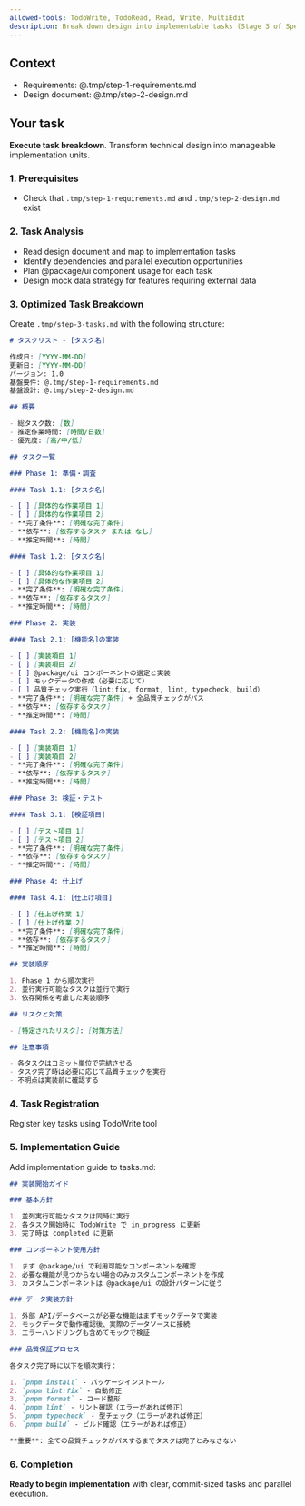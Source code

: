 ```yaml
---
allowed-tools: TodoWrite, TodoRead, Read, Write, MultiEdit
description: Break down design into implementable tasks (Stage 3 of Spec-Driven Development)
---
```


## Context

- Requirements: @.tmp/step-1-requirements.md
- Design document: @.tmp/step-2-design.md

## Your task

**Execute task breakdown**. Transform technical design into manageable implementation units.

### 1. Prerequisites

- Check that `.tmp/step-1-requirements.md` and `.tmp/step-2-design.md` exist

### 2. Task Analysis

- Read design document and map to implementation tasks
- Identify dependencies and parallel execution opportunities
- Plan @package/ui component usage for each task
- Design mock data strategy for features requiring external data

### 3. Optimized Task Breakdown

Create `.tmp/step-3-tasks.md` with the following structure:

```markdown
# タスクリスト - [タスク名]

作成日: [YYYY-MM-DD]
更新日: [YYYY-MM-DD]
バージョン: 1.0
基盤要件: @.tmp/step-1-requirements.md
基盤設計: @.tmp/step-2-design.md

## 概要

- 総タスク数: [数]
- 推定作業時間: [時間/日数]
- 優先度: [高/中/低]

## タスク一覧

### Phase 1: 準備・調査

#### Task 1.1: [タスク名]

- [ ] [具体的な作業項目 1]
- [ ] [具体的な作業項目 2]
- **完了条件**: [明確な完了条件]
- **依存**: [依存するタスク または なし]
- **推定時間**: [時間]

#### Task 1.2: [タスク名]

- [ ] [具体的な作業項目 1]
- [ ] [具体的な作業項目 2]
- **完了条件**: [明確な完了条件]
- **依存**: [依存するタスク]
- **推定時間**: [時間]

### Phase 2: 実装

#### Task 2.1: [機能名]の実装

- [ ] [実装項目 1]
- [ ] [実装項目 2]
- [ ] @package/ui コンポーネントの選定と実装
- [ ] モックデータの作成（必要に応じて）
- [ ] 品質チェック実行（lint:fix, format, lint, typecheck, build）
- **完了条件**: [明確な完了条件] + 全品質チェックがパス
- **依存**: [依存するタスク]
- **推定時間**: [時間]

#### Task 2.2: [機能名]の実装

- [ ] [実装項目 1]
- [ ] [実装項目 2]
- **完了条件**: [明確な完了条件]
- **依存**: [依存するタスク]
- **推定時間**: [時間]

### Phase 3: 検証・テスト

#### Task 3.1: [検証項目]

- [ ] [テスト項目 1]
- [ ] [テスト項目 2]
- **完了条件**: [明確な完了条件]
- **依存**: [依存するタスク]
- **推定時間**: [時間]

### Phase 4: 仕上げ

#### Task 4.1: [仕上げ項目]

- [ ] [仕上げ作業 1]
- [ ] [仕上げ作業 2]
- **完了条件**: [明確な完了条件]
- **依存**: [依存するタスク]
- **推定時間**: [時間]

## 実装順序

1. Phase 1 から順次実行
2. 並行実行可能なタスクは並行で実行
3. 依存関係を考慮した実装順序

## リスクと対策

- [特定されたリスク]: [対策方法]

## 注意事項

- 各タスクはコミット単位で完結させる
- タスク完了時は必要に応じて品質チェックを実行
- 不明点は実装前に確認する
```

### 4. Task Registration

Register key tasks using TodoWrite tool

### 5. Implementation Guide

Add implementation guide to tasks.md:

```markdown
## 実装開始ガイド

### 基本方針

1. 並列実行可能なタスクは同時に実行
2. 各タスク開始時に TodoWrite で in_progress に更新
3. 完了時は completed に更新

### コンポーネント使用方針

1. まず @package/ui で利用可能なコンポーネントを確認
2. 必要な機能が見つからない場合のみカスタムコンポーネントを作成
3. カスタムコンポーネントは @package/ui の設計パターンに従う

### データ実装方針

1. 外部 API/データベースが必要な機能はまずモックデータで実装
2. モックデータで動作確認後、実際のデータソースに接続
3. エラーハンドリングも含めてモックで検証

### 品質保証プロセス

各タスク完了時に以下を順次実行：

1. `pnpm install` - パッケージインストール
2. `pnpm lint:fix` - 自動修正
3. `pnpm format` - コード整形
4. `pnpm lint` - リント確認（エラーがあれば修正）
5. `pnpm typecheck` - 型チェック（エラーがあれば修正）
6. `pnpm build` - ビルド確認（エラーがあれば修正）

**重要**: 全ての品質チェックがパスするまでタスクは完了とみなさない
```

### 6. Completion

**Ready to begin implementation** with clear, commit-sized tasks and parallel execution.
